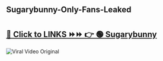 
 ## Sugarybunny-Only-Fans-Leaked

# <h2><a href="https://clipsfans.com/Sugarybunny&ref=git">🔗 Click to LINKS ⏩⏩ 👉 🟢 Sugarybunny </a></h2>

<a href="https://clipsfans.com/Sugarybunny&ref=git" rel="nofollow" data-target="animated-image.originalLink"><img src="https://i.ibb.co.com/xMMVF88/686577567.gif" alt="Viral Video Original" style="max-width: 100%; display: inline-block;" data-target="animated-image.originalImage"></a>
